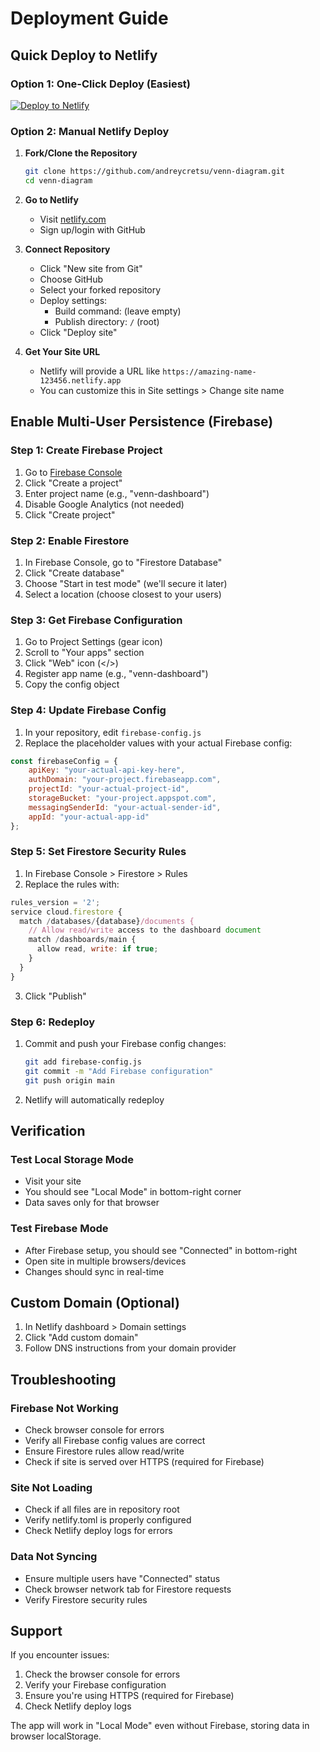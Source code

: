 # Deployment Guide

## Quick Deploy to Netlify

### Option 1: One-Click Deploy (Easiest)

[![Deploy to Netlify](https://www.netlify.com/img/deploy/button.svg)](https://app.netlify.com/start/deploy?repository=https://github.com/andreycretsu/venn-diagram)

### Option 2: Manual Netlify Deploy

1. **Fork/Clone the Repository**
   ```bash
   git clone https://github.com/andreycretsu/venn-diagram.git
   cd venn-diagram
   ```

2. **Go to Netlify**
   - Visit [netlify.com](https://www.netlify.com/)
   - Sign up/login with GitHub

3. **Connect Repository**
   - Click "New site from Git"
   - Choose GitHub
   - Select your forked repository
   - Deploy settings:
     - Build command: (leave empty)
     - Publish directory: `/` (root)
   - Click "Deploy site"

4. **Get Your Site URL**
   - Netlify will provide a URL like `https://amazing-name-123456.netlify.app`
   - You can customize this in Site settings > Change site name

## Enable Multi-User Persistence (Firebase)

### Step 1: Create Firebase Project

1. Go to [Firebase Console](https://console.firebase.google.com/)
2. Click "Create a project"
3. Enter project name (e.g., "venn-dashboard")
4. Disable Google Analytics (not needed)
5. Click "Create project"

### Step 2: Enable Firestore

1. In Firebase Console, go to "Firestore Database"
2. Click "Create database"
3. Choose "Start in test mode" (we'll secure it later)
4. Select a location (choose closest to your users)

### Step 3: Get Firebase Configuration

1. Go to Project Settings (gear icon)
2. Scroll to "Your apps" section
3. Click "Web" icon (</>)
4. Register app name (e.g., "venn-dashboard")
5. Copy the config object

### Step 4: Update Firebase Config

1. In your repository, edit `firebase-config.js`
2. Replace the placeholder values with your actual Firebase config:

```javascript
const firebaseConfig = {
    apiKey: "your-actual-api-key-here",
    authDomain: "your-project.firebaseapp.com",
    projectId: "your-actual-project-id",
    storageBucket: "your-project.appspot.com",
    messagingSenderId: "your-actual-sender-id",
    appId: "your-actual-app-id"
};
```

### Step 5: Set Firestore Security Rules

1. In Firebase Console > Firestore > Rules
2. Replace the rules with:

```javascript
rules_version = '2';
service cloud.firestore {
  match /databases/{database}/documents {
    // Allow read/write access to the dashboard document
    match /dashboards/main {
      allow read, write: if true;
    }
  }
}
```

3. Click "Publish"

### Step 6: Redeploy

1. Commit and push your Firebase config changes:
   ```bash
   git add firebase-config.js
   git commit -m "Add Firebase configuration"
   git push origin main
   ```

2. Netlify will automatically redeploy

## Verification

### Test Local Storage Mode
- Visit your site
- You should see "Local Mode" in bottom-right corner
- Data saves only for that browser

### Test Firebase Mode
- After Firebase setup, you should see "Connected" in bottom-right
- Open site in multiple browsers/devices
- Changes should sync in real-time

## Custom Domain (Optional)

1. In Netlify dashboard > Domain settings
2. Click "Add custom domain"
3. Follow DNS instructions from your domain provider

## Troubleshooting

### Firebase Not Working
- Check browser console for errors
- Verify all Firebase config values are correct
- Ensure Firestore rules allow read/write
- Check if site is served over HTTPS (required for Firebase)

### Site Not Loading
- Check if all files are in repository root
- Verify netlify.toml is properly configured
- Check Netlify deploy logs for errors

### Data Not Syncing
- Ensure multiple users have "Connected" status
- Check browser network tab for Firestore requests
- Verify Firestore security rules

## Support

If you encounter issues:
1. Check the browser console for errors
2. Verify your Firebase configuration
3. Ensure you're using HTTPS (required for Firebase)
4. Check Netlify deploy logs

The app will work in "Local Mode" even without Firebase, storing data in browser localStorage. 